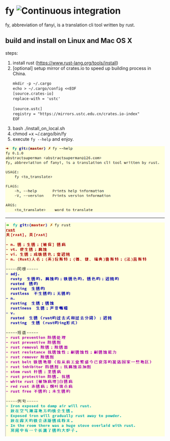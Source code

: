 # fy  ![Continuous integration](https://github.com/abstractsuperman/fy/workflows/Continuous%20integration/badge.svg)

fy, abbreviation of fanyi, is a translation cli tool written by rust.

## build and install on Linux and Mac OS X

steps:

1. install rust (https://www.rust-lang.org/tools/install)
2. [optional] setup mirror of crates.io to speed up building process in China.
    ```
    mkdir -p ~/.cargo
    echo > ~/.cargo/config <<EOF
    [source.crates-io]
    replace-with = 'ustc'
    
    [source.ustc]
    registry = "https://mirrors.ustc.edu.cn/crates.io-index"
    EOF
    ```
3. bash ./install_on_local.sh
4. chmod +x ~/.cargo/bin/fy
5. execute `fy --help` and enjoy.

![fy-help](./fy-help.png)

<hr>

![fy-example](./fy-example.png)

